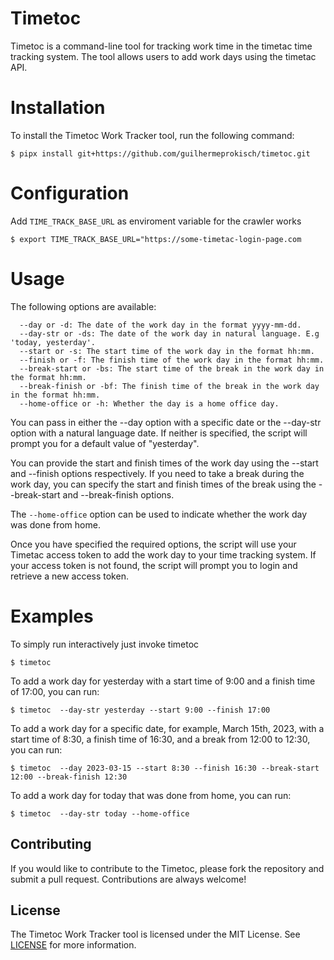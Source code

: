 # Timetoc

Timetoc is a command-line tool for tracking work time in the timetac time tracking system. The tool allows users to add work days using the timetac API.

# Installation

To install the Timetoc Work Tracker tool, run the following command:

```console
$ pipx install git+https://github.com/guilhermeprokisch/timetoc.git
```

# Configuration

Add `TIME_TRACK_BASE_URL` as enviroment variable for the crawler works

```console
$ export TIME_TRACK_BASE_URL="https://some-timetac-login-page.com
```

# Usage



The following options are available:
```
  --day or -d: The date of the work day in the format yyyy-mm-dd.
  --day-str or -ds: The date of the work day in natural language. E.g 'today, yesterday'.
  --start or -s: The start time of the work day in the format hh:mm.
  --finish or -f: The finish time of the work day in the format hh:mm.
  --break-start or -bs: The start time of the break in the work day in the format hh:mm.
  --break-finish or -bf: The finish time of the break in the work day in the format hh:mm.
  --home-office or -h: Whether the day is a home office day.
```

You can pass in either the --day option with a specific date or the --day-str option with a natural language date. If neither is specified, the script will prompt you for a default value of "yesterday".

You can provide the start and finish times of the work day using the --start and --finish options respectively. If you need to take a break during the work day, you can specify the start and finish times of the break using the --break-start and --break-finish options.

The `--home-office` option can be used to indicate whether the work day was done from home.

Once you have specified the required options, the script will use your Timetac access token to add the work day to your time tracking system. If your access token is not found, the script will prompt you to login and retrieve a new access token.

# Examples

To simply run interactively just invoke timetoc

```console
$ timetoc  
```

To add a work day for yesterday with a start time of 9:00 and a finish time of 17:00, you can run:

```console
$ timetoc  --day-str yesterday --start 9:00 --finish 17:00
```

To add a work day for a specific date, for example, March 15th, 2023, with a start time of 8:30, a finish time of 16:30, and a break from 12:00 to 12:30, you can run:

```console
$ timetoc  --day 2023-03-15 --start 8:30 --finish 16:30 --break-start 12:00 --break-finish 12:30
```

To add a work day for today that was done from home, you can run:

```console
$ timetoc  --day-str today --home-office
```


## Contributing

If you would like to contribute to the Timetoc, please fork the repository and submit a pull request. Contributions are always welcome!

## License

The Timetoc Work Tracker tool is licensed under the MIT License. See [LICENSE](https://chat.openai.com/chat/LICENSE) for more information.
